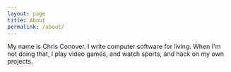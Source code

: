 ```yaml
---
layout: page
title: About
permalink: /about/
---
```


My name is Chris Conover. I write computer software for living. When I'm not doing that, I play video games, and watch sports, and hack on my own projects.
